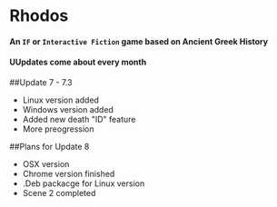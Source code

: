 # Rhodos
#### An `IF` or `Interactive Fiction` game based on Ancient Greek History
#### UUpdates come about every month

##Update 7 - 7.3
* Linux version added
* Windows version added
* Added new death "ID" feature
* More preogression

##Plans for Update 8
* OSX version
* Chrome version finished
* .Deb packacge for Linux version
* Scene 2 completed


